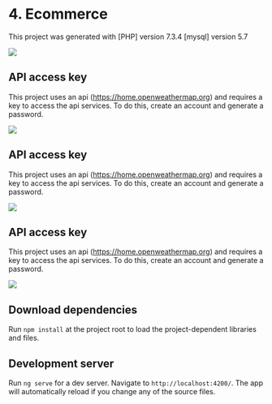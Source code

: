 # 4. Ecommerce

This project was generated with [PHP] version 7.3.4 [mysql] version 5.7

![](dev-doc/1viewT4.jpg)

## API access key
This project uses an api (https://home.openweathermap.org) and requires a key to access the api services. To do this, create an account and generate a password.

![](dev-doc/2viewT4.jpg)
## API access key
This project uses an api (https://home.openweathermap.org) and requires a key to access the api services. To do this, create an account and generate a password.

![](dev-doc/3viewT4.jpg)
## API access key
This project uses an api (https://home.openweathermap.org) and requires a key to access the api services. To do this, create an account and generate a password.

![](dev-doc/4viewT4.jpg)

## Download dependencies

Run `npm install` at the project root to load the project-dependent libraries and files.

## Development server

Run `ng serve` for a dev server. Navigate to `http://localhost:4200/`. The app will automatically reload if you change any of the source files.

